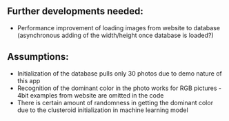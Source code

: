 ## Further developments needed:
- Performance improvement of loading images from website to database (asynchronous adding of the width/height once database is loaded?)

## Assumptions:
- Initialization of the database pulls only 30 photos due to demo nature of this app
- Recognition of the dominant color in the photo works for RGB pictures - 4bit examples from website are omitted in the code
- There is certain amount of randomness in getting the dominant color due to the clusteroid initialization in machine learning model